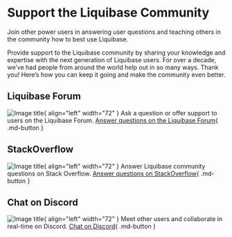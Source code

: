 # Support the Liquibase Community

Join other power users in answering user questions and teaching others in the community how to best use Liquibase.

Provide support to the Liquibase community by sharing your knowledge and expertise with the next generation of Liquibase users. For over a decade, we’ve had people from around the world help out in so many ways. Thank you! Here’s how you can keep it going and make the community even better.

## Liquibase Forum
![Image title](answer/forum-logo.png){ align="left" width="72" }
Ask a question or offer support to users on the Liquibase Forum.
[Answer questions on the Liquibase Forum](https://forum.liquibase.org/){ .md-button }

## StackOverflow
![Image title](answer/stack-overflow-logo.png){ align="left" width="72" }
Answer Liquibase community questions on Stack Overflow.
[Answer questions on StackOverflow](https://stackoverflow.com/questions/tagged/liquibase?tab=newest&page=3&pagesize=15){ .md-button }

## Chat on Discord
![Image title](answer/discord-logo.png){ align="left" width="72" }
Meet other users and collaborate in real-time on Discord.
[Chat on Discord](https://discord.gg/NVpqM7nNnT){ .md-button }
